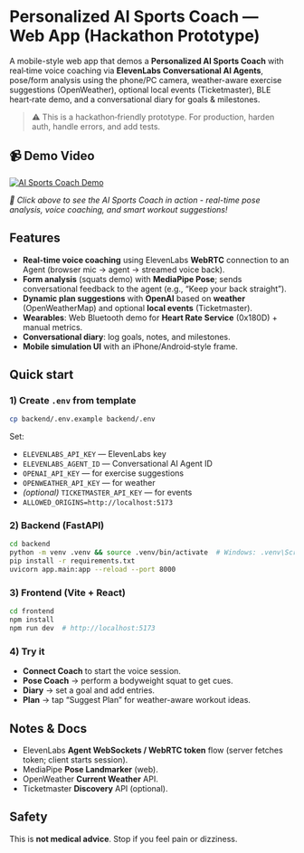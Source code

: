 
# Personalized AI Sports Coach — Web App (Hackathon Prototype)

A mobile-style web app that demos a **Personalized AI Sports Coach** with real‑time voice coaching via **ElevenLabs Conversational AI Agents**, pose/form analysis using the phone/PC camera, weather-aware exercise suggestions (OpenWeather), optional local events (Ticketmaster), BLE heart‑rate demo, and a conversational diary for goals & milestones.

> ⚠️ This is a hackathon‑friendly prototype. For production, harden auth, handle errors, and add tests.

## 📹 Demo Video

[![AI Sports Coach Demo](https://img.youtube.com/vi/6UbEVRNs6fs/maxresdefault.jpg)](https://www.youtube.com/watch?v=6UbEVRNs6fs)

*🎯 Click above to see the AI Sports Coach in action - real-time pose analysis, voice coaching, and smart workout suggestions!*


## Features
- **Real-time voice coaching** using ElevenLabs **WebRTC** connection to an Agent (browser mic → agent → streamed voice back).
- **Form analysis** (squats demo) with **MediaPipe Pose**; sends conversational feedback to the agent (e.g., “Keep your back straight”).
- **Dynamic plan suggestions** with **OpenAI** based on **weather** (OpenWeatherMap) and optional **local events** (Ticketmaster).
- **Wearables**: Web Bluetooth demo for **Heart Rate Service** (0x180D) + manual metrics.
- **Conversational diary**: log goals, notes, and milestones.
- **Mobile simulation UI** with an iPhone/Android‑style frame.

## Quick start

### 1) Create `.env` from template
```bash
cp backend/.env.example backend/.env
```
Set:
- `ELEVENLABS_API_KEY` — ElevenLabs key
- `ELEVENLABS_AGENT_ID` — Conversational AI Agent ID
- `OPENAI_API_KEY` — for exercise suggestions
- `OPENWEATHER_API_KEY` — for weather
- *(optional)* `TICKETMASTER_API_KEY` — for events
- `ALLOWED_ORIGINS=http://localhost:5173`

### 2) Backend (FastAPI)
```bash
cd backend
python -m venv .venv && source .venv/bin/activate  # Windows: .venv\Scripts\activate
pip install -r requirements.txt
uvicorn app.main:app --reload --port 8000
```

### 3) Frontend (Vite + React)
```bash
cd frontend
npm install
npm run dev  # http://localhost:5173
```

### 4) Try it
- **Connect Coach** to start the voice session.
- **Pose Coach** → perform a bodyweight squat to get cues.
- **Diary** → set a goal and add entries.
- **Plan** → tap “Suggest Plan” for weather-aware workout ideas.

## Notes & Docs
- ElevenLabs **Agent WebSockets / WebRTC token** flow (server fetches token; client starts session).
- MediaPipe **Pose Landmarker** (web).
- OpenWeather **Current Weather** API.
- Ticketmaster **Discovery** API (optional).

## Safety
This is **not medical advice**. Stop if you feel pain or dizziness.
